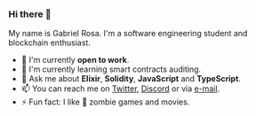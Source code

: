 ### Hi there 👋

My name is Gabriel Rosa. I'm a software engineering student and blockchain enthusiast.

- 🔭 I'm currently **open to work**.
- 🌱 I'm currently learning smart contracts auditing.
- 💬 Ask me about **Elixir**, **Solidity**, **JavaScript** and **TypeScript**.
- 📫 You can reach me on [Twitter](https://twitter.com/0xGDSR), [Discord](https://discord.gg/XsEqucdA6h) or via [e-mail](mailto:gabrieldasilvarosa2023@gmail.com).
- ⚡ Fun fact: I like 🧟 zombie games and movies.
